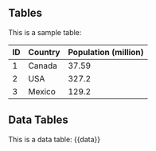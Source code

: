 
Tables
----
This is a sample table:

ID   | Country   | Population (million)
----- | ----- | -------
1   | Canada   | 37.59
2   | USA   | 327.2
3  | Mexico   | 129.2

Data Tables
----
This is a data table:
{{data}}
